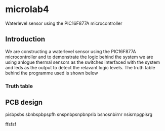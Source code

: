 # microlab4
Waterlevel sensor using the PIC16F877A microcontroller 

## Introduction
We are constructing a waterlevel sensor using the PIC16F877A microcontroller and to demonstrate the logic behind the system we are using anlogue thermal sensors as the switches interfaced with the system and leds as the output to detect the relavant logic levels. The truth table behind the programme used is shown below

### Truth table




## PCB design
pisbpsbs
sbnbspbpspfh
snspnbpsnpbnprib
bsnosnbirnr
nsisrnpgpisrg


ffsfsf
